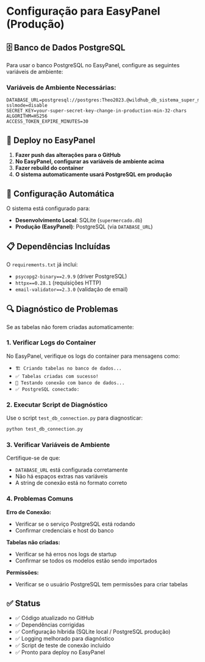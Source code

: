 # Configuração para EasyPanel (Produção)

## 🗄️ Banco de Dados PostgreSQL

Para usar o banco PostgreSQL no EasyPanel, configure as seguintes variáveis de ambiente:

### Variáveis de Ambiente Necessárias:

```env
DATABASE_URL=postgresql://postgres:Theo2023.@wildhub_db_sistema_super_mercado:5432/wildhub?sslmode=disable
SECRET_KEY=your-super-secret-key-change-in-production-min-32-chars
ALGORITHM=HS256
ACCESS_TOKEN_EXPIRE_MINUTES=30
```

## 🚀 Deploy no EasyPanel

1. **Fazer push das alterações para o GitHub**
2. **No EasyPanel, configurar as variáveis de ambiente acima**
3. **Fazer rebuild do container**
4. **O sistema automaticamente usará PostgreSQL em produção**

## 🔧 Configuração Automática

O sistema está configurado para:
- **Desenvolvimento Local**: SQLite (`supermercado.db`)
- **Produção (EasyPanel)**: PostgreSQL (via `DATABASE_URL`)

## 📋 Dependências Incluídas

O `requirements.txt` já inclui:
- `psycopg2-binary==2.9.9` (driver PostgreSQL)
- `httpx==0.28.1` (requisições HTTP)
- `email-validator==2.3.0` (validação de email)

## 🔍 Diagnóstico de Problemas

Se as tabelas não forem criadas automaticamente:

### 1. Verificar Logs do Container
No EasyPanel, verifique os logs do container para mensagens como:
- `🏗️ Criando tabelas no banco de dados...`
- `✅ Tabelas criadas com sucesso!`
- `🔌 Testando conexão com banco de dados...`
- `✅ PostgreSQL conectado:`

### 2. Executar Script de Diagnóstico
Use o script `test_db_connection.py` para diagnosticar:
```bash
python test_db_connection.py
```

### 3. Verificar Variáveis de Ambiente
Certifique-se de que:
- `DATABASE_URL` está configurada corretamente
- Não há espaços extras nas variáveis
- A string de conexão está no formato correto

### 4. Problemas Comuns

**Erro de Conexão:**
- Verificar se o serviço PostgreSQL está rodando
- Confirmar credenciais e host do banco

**Tabelas não criadas:**
- Verificar se há erros nos logs de startup
- Confirmar se todos os modelos estão sendo importados

**Permissões:**
- Verificar se o usuário PostgreSQL tem permissões para criar tabelas

## ✅ Status

- ✅ Código atualizado no GitHub
- ✅ Dependências corrigidas
- ✅ Configuração híbrida (SQLite local / PostgreSQL produção)
- ✅ Logging melhorado para diagnóstico
- ✅ Script de teste de conexão incluído
- ✅ Pronto para deploy no EasyPanel